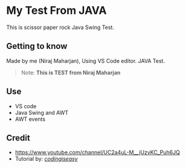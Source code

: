 # My Test From JAVA 

This is scissor paper rock Java Swing Test.

## Getting to know 

Made by me (Niraj Maharjan), Using VS Code editor.
JAVA Test.

> Note: **This is TEST from Niraj Maharjan** 


## Use
- VS code
- Java Swing and AWT
- AWT events

## Credit
- https://www.youtube.com/channel/UC2a4uL-M__jUzvKC_Puh6JQ
- Tutorial by: [*codingiseasy*](https://www.youtube.com/watch?v=Xs-CS_3wQ0Q)





















































































